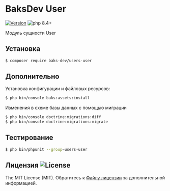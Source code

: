 # BaksDev User

[![Version](https://img.shields.io/badge/version-7.2.0-blue)](https://github.com/baks-dev/users-user/releases)
![php 8.4+](https://img.shields.io/badge/php-min%208.4-red.svg)

Модуль сущности User

## Установка

``` bash
$ composer require baks-dev/users-user
```

## Дополнительно

Установка конфигурации и файловых ресурсов:

``` bash
$ php bin/console baks:assets:install
```

Изменения в схеме базы данных с помощью миграции

``` bash
$ php bin/console doctrine:migrations:diff
$ php bin/console doctrine:migrations:migrate
```

## Тестирование

``` bash
$ php bin/phpunit --group=users-user
```

## Лицензия ![License](https://img.shields.io/badge/MIT-green)

The MIT License (MIT). Обратитесь к [Файлу лицензии](LICENSE.md) за дополнительной информацией.

